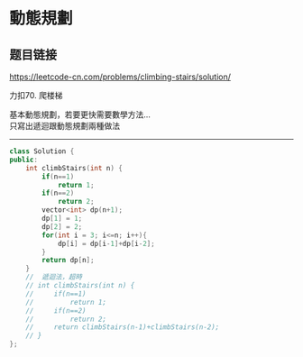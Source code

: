 # 動態規劃

## 题目链接

https://leetcode-cn.com/problems/climbing-stairs/solution/

力扣70. 爬楼梯

基本動態規劃，若要更快需要數學方法...   
只寫出遞迴跟動態規劃兩種做法
    
---------------------------------------

```cpp
class Solution {
public:
    int climbStairs(int n) {
        if(n==1)
            return 1;
        if(n==2)
            return 2;
        vector<int> dp(n+1);
        dp[1] = 1;
        dp[2] = 2;
        for(int i = 3; i<=n; i++){
            dp[i] = dp[i-1]+dp[i-2];
        }
        return dp[n];
    }
    //  遞迴法，超時
    // int climbStairs(int n) {
    //     if(n==1)
    //         return 1;
    //     if(n==2)
    //         return 2;
    //     return climbStairs(n-1)+climbStairs(n-2);
    // }
};
```
